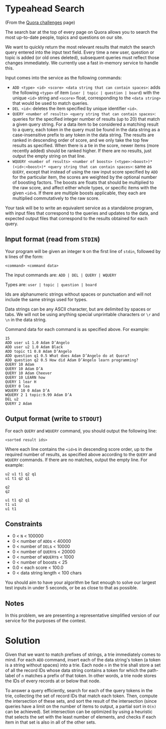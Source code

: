 # Typeahead Search

(From the [Quora challenges](http://www.quora.com/challenges#typeahead_search) page)

The search bar at the top of every page on Quora allows you to search the most up-to-date people, topics and questions on our site.

We want to quickly return the most relevant results that match the search query entered into the input text field.  Every time a new user, question or topic is added (or old ones deleted), subsequent queries must reflect those changes immediately.  We currently use a fast in-memory service to handle this.

Input comes into the service as the following commands:

* `ADD <type> <id> <score> <data string that can contain spaces>`: adds the following `<type>` of item (`user | topic | question | board`) with the unique `<id>` string and `<score>` float, corresponding to the `<data string>` that would be used to match queries.
* `DEL <id>`: deletes the item specified by unique identifier `<id>`.
* `QUERY <number of results> <query string that can contain spaces>`: queries for the specified integer number of results (up to 20) that match a given query string.  For a data item to be considered a matching result to a query, each token in the query must be found in the data string as a case-insensitive prefix to any token in the data string. The results are ranked in descending order of score, and we only take the top few results as specified. When there is a tie in the score, newer items (more recently added) should be ranked higher.  If there are no results, just output the empty string on that line.
* `WQUERY <number of results> <number of boosts> (<type>:<boost>)* (<id>:<boost>)* <query string that can contain spaces>`: same as `QUERY`, except that instead of using the raw input score specified by `ADD` for the particular item, the scores are weighted by the optional number of boosting factors.  The boosts are floats that should be multiplied to the raw score, and affect either whole types, or specific items with the given `<id>`s.  If there are multiple boosts applicable, they each are multiplied commutatively to the raw score.


Your task will be to write an equivalent service as a standalone program, with input files that correspond to the queries and updates to the data, and expected output files that correspond to the results obtained for each query.

## Input format (read from `STDIN`)

Your program will be given an integer `N` on the first line of `stdin`, followed by `N` lines of the form:

`<command> <command data>`

The input commands are: `ADD | DEL | QUERY | WQUERY`

Types are: `user | topic | question | board`

Ids are alphanumeric strings without spaces or punctuation and will not include the same strings used for types.

Data strings can be any ASCII character, but are delimited by spaces or tabs. We will not be using anything special unprintable characters or `\r` and `\n` in the data string.

Command data for each command is as specified above.  For example:

```
15
ADD user u1 1.0 Adam D’Angelo
ADD user u2 1.0 Adam Black
ADD topic t1 0.8 Adam D’Angelo
ADD question q1 0.5 What does Adam D’Angelo do at Quora?
ADD question q2 0.5 How did Adam D’Angelo learn programming?
QUERY 10 Adam
QUERY 10 Adam D’A
QUERY 10 Adam Cheever
QUERY 10 LEARN how
QUERY 1 lear H
QUERY 0 lea
WQUERY 10 0 Adam D’A
WQUERY 2 1 topic:9.99 Adam D’A
DEL u2
QUERY 2 Adam
```

## Output format (write to `STDOUT`)

For each `QUERY` and `WQUERY` command, you should output the following line:

```
<sorted result ids>
```

Where each line contains the `<id>`s in descending score order, up to the required number of results, as specified above according to the `QUERY` and `WQUERY` commands.  If there are no matches, output the empty line.  For example:

```
u2 u1 t1 q2 q1
u1 t1 q2 q1

q2
q2

u1 t1 q2 q1
t1 u1
u1 t1
```

## Constraints

* 0 < `N` < 100000
* 0 < number of `ADD`s < 40000
* 0 < number of `DEL`s < 10000
* 0 < number of `QUERY`s < 20000
* 0 < number of `WQUERY`s < 1000
* 0 < number of boosts < 25
* 0.0 < each score < 100.0
* 0 < data string length < 100 chars

You should aim to have your algorithm be fast enough to solve our largest test inputs in under 5 seconds, or be as close to that as possible.

## Notes

In this problem, we are presenting a representative simplified version of our service for the purposes of the contest.


# Solution

Given that we want to match prefixes of strings, a trie immediately comes to mind. For each `ADD` command, insert each of the data string's token (a token is a string without spaces) into a trie. Each node `n` in the trie shall store a set of all the record IDs whose data string contains a token for which the path-label of `n` matches a prefix of that token. In other words, a trie node stores the IDs of every records at or below that node.

To answer a query efficiently, search for each of the query tokens in the trie, collecting the set of record IDs that match each token. Then, compute the intersection of these sets, and sort the result of the intersection (since queries have a limit on the number of items to output, a partial sort in `O(n)` can be achieved). Set intersection can be optimized by using a heuristic that selects the set with the least number of elements, and checks if each item in that set is also in all of the other sets.
